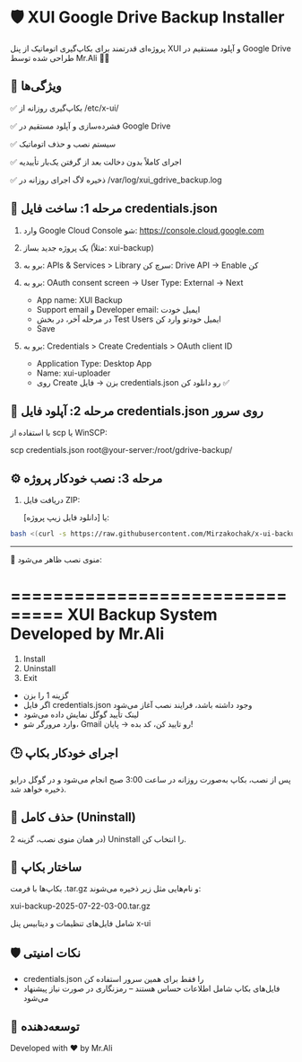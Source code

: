 
🛡️ XUI Google Drive Backup Installer
=====================================

پروژه‌ای قدرتمند برای بکاپ‌گیری اتوماتیک از پنل XUI و آپلود مستقیم در Google Drive
طراحی شده توسط Mr.Ali 👨‍💻

🚀 ویژگی‌ها
----------
✅ بکاپ‌گیری روزانه از /etc/x-ui/

✅ فشرده‌سازی و آپلود مستقیم در Google Drive

✅ سیستم نصب و حذف اتوماتیک

✅ اجرای کاملاً بدون دخالت بعد از گرفتن یک‌بار تأییدیه

✅ ذخیره لاگ اجرای روزانه در
/var/log/xui_gdrive_backup.log

🔐 مرحله 1: ساخت فایل credentials.json
-----------------------------------------
1. وارد Google Cloud Console شو:
   https://console.cloud.google.com

2. یک پروژه جدید بساز (مثلاً: xui-backup)

3. برو به:
   APIs & Services > Library
   سرچ کن: Drive API → Enable کن

4. برو به:
   OAuth consent screen → User Type: External → Next
   - App name: XUI Backup
   - Support email و Developer email: ایمیل خودت
   - در مرحله آخر، در بخش Test Users ایمیل خودتو وارد کن
   - Save

5. برو به:
   Credentials > Create Credentials > OAuth client ID
   - Application Type: Desktop App
   - Name: xui-uploader
   - روی Create بزن → فایل credentials.json رو دانلود کن ✅

💾 مرحله 2: آپلود فایل credentials.json روی سرور
-------------------------------------------------
با استفاده از scp یا WinSCP:

scp credentials.json root@your-server:/root/gdrive-backup/

⚙️ مرحله 3: نصب خودکار پروژه
------------------------------
1. دریافت فایل ZIP:

   [دانلود فایل زیپ پروژه] یا:

  ```bash
bash <(curl -s https://raw.githubusercontent.com/Mirzakochak/x-ui-backup-server/main/install.sh)

```

---

🧩 منوی نصب ظاهر می‌شود:

===============================
  XUI Backup System
  Developed by Mr.Ali
===============================
1) Install
2) Uninstall
3) Exit

- گزینه 1 را بزن
- اگر فایل credentials.json وجود داشته باشد، فرایند نصب آغاز می‌شود
- لینک تأیید گوگل نمایش داده می‌شود
- وارد مرورگر شو، Gmail رو تایید کن، کد بده → پایان!

🕒 اجرای خودکار بکاپ
----------------------
پس از نصب، بکاپ به‌صورت روزانه در ساعت 3:00 صبح انجام می‌شود و در گوگل درایو ذخیره خواهد شد.

🧹 حذف کامل (Uninstall)
--------------------------
در همان منوی نصب، گزینه 2) Uninstall را انتخاب کن.

📁 ساختار بکاپ
---------------
بکاپ‌ها با فرمت .tar.gz و نام‌هایی مثل زیر ذخیره می‌شوند:

xui-backup-2025-07-22-03-00.tar.gz

شامل فایل‌های تنظیمات و دیتابیس پنل x-ui

🛡 نکات امنیتی
---------------
- credentials.json را فقط برای همین سرور استفاده کن
- فایل‌های بکاپ شامل اطلاعات حساس هستند – رمزنگاری در صورت نیاز پیشنهاد می‌شود

🧠 توسعه‌دهنده
----------------
Developed with ❤️ by Mr.Ali
